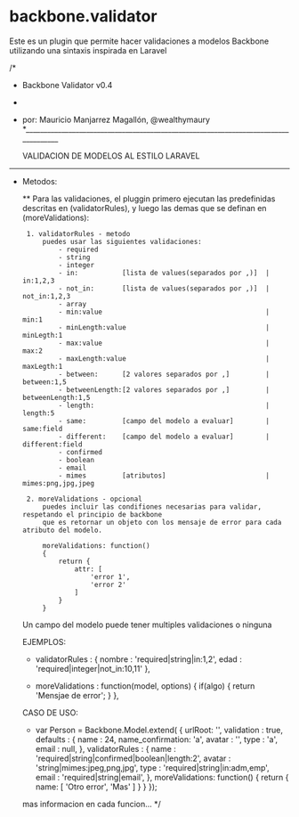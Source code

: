 # backbone.validator
Este es un plugin que permite hacer validaciones a modelos Backbone utilizando una sintaxis inspirada en Laravel

/*
 * Backbone Validator v0.4
 *
 * por: Mauricio Manjarrez Magallón, @wealthymaury
 *____________________________________________________________________________________

	VALIDACION DE MODELOS AL ESTILO LARAVEL
  ____________________________________________________________________________________

 * Metodos:

	**  Para las validaciones, 
		el pluggin primero ejecutan las predefinidas descritas en (validatorRules), 
		y luego las demas que se definan en (moreValidations):

		1. validatorRules - metodo 
			puedes usar las siguientes validaciones:
				- required
				- string
				- integer
				- in: 			[lista de values(separados por ,)]  |	in:1,2,3
				- not_in: 		[lista de values(separados por ,)]  |	not_in:1,2,3
				- array
				- min:value     									|	min:1
				- minLength:value     								|	minLegth:1
				- max:value 										|	max:2
				- maxLength:value     								|	maxLegth:1
				- between:  	[2 valores separados por ,] 		|	between:1,5
				- betweenLength:[2 valores separados por ,] 		|	betweenLength:1,5
				- length: 											| 	length:5
				- same: 		[campo del modelo a evaluar] 		|	same:field
				- different: 	[campo del modelo a evaluar] 		|	different:field
				- confirmed 											
				- boolean
				- email
				- mimes 		[atributos] 						|  	mimes:png,jpg,jpeg

		2. moreValidations - opcional
			puedes incluir las condifiones necesarias para validar, respetando el principio de backbone
			que es retornar un objeto con los mensaje de error para cada atributo del modelo.

			moreValidations: function()
			{
				return {
					attr: [
						'error 1',
						'error 2'
					]
				}
			}

	Un campo del modelo puede tener multiples validaciones o ninguna

	EJEMPLOS:
	- validatorRules : {
			nombre 	: 'required|string|in:1,2',
			edad 	: 'required|integer|not_in:10,11'
	  },

	- moreValidations : function(model, options)
	  {
		if(algo)
		{
			return 'Mensjae de error';
		}
	  },

	CASO DE USO:
	
	- var Person = Backbone.Model.extend(
		{
			urlRoot: '',
			validation : true,
			defaults : {
				name 	: 24,
				name_confirmation: 'a',
				avatar 	: '',
				type 	: 'a',
				email 	: null,
			},
			validatorRules : {
				name 		: 'required|string|confirmed|boolean|length:2',
				avatar 		: 'string|mimes:jpeg,png,jpg',
				type 		: 'required|string|in:adm,emp',
				email 		: 'required|string|email',
			},
			moreValidations: function()
			{
				return {
					name: [
						'Otro error',
						'Mas'
					]
				}
			}
		});

	mas informacion en cada funcion...
 */
